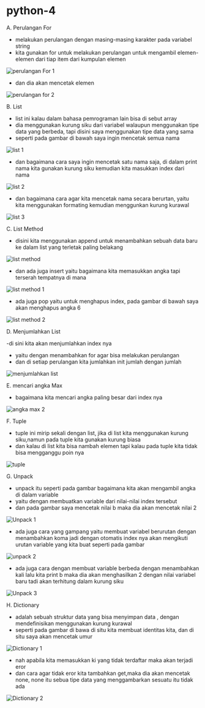 # python-4

A. Perulangan For

- melakukan perulangan dengan masing-masing karakter pada variabel string
- kita gunakan for untuk melakukan perulangan untuk mengambil elemen-elemen dari tiap item dari kumpulan elemen

![perulangan For 1](https://user-images.githubusercontent.com/93004934/140886403-3dcde0bc-0974-4075-87b5-68df18bc8305.png)

- dan dia akan mencetak elemen

![perulangan for 2](https://user-images.githubusercontent.com/93004934/140886530-d239bfde-009e-4300-b6e7-149a985536c5.png)

B. List

- list ini kalau dalam bahasa pemrograman lain bisa di sebut array
- dia menggunakan kurung siku dari variabel walaupun menggunakan tipe data yang berbeda, tapi disini saya menggunakan tipe data yang sama
- seperti pada gambar di bawah saya ingin mencetak semua nama

![list 1](https://user-images.githubusercontent.com/93004934/140886994-65588704-3d56-4e4a-b7ef-3d1cbddb6a7c.png)

- dan bagaimana cara saya ingin mencetak satu nama saja, di dalam print nama kita gunakan kurung siku kemudian kita masukkan index dari nama

![list 2](https://user-images.githubusercontent.com/93004934/140887120-cc2ce6a1-6b1d-4e7d-8a37-268b40c5e17a.png)

- dan bagaimana cara agar kita mencetak nama secara berurtan, yaitu kita menggunakan formating kemudian menggunkan kurung kurawal

![list 3](https://user-images.githubusercontent.com/93004934/140887369-34d5c017-04cb-4e61-95d1-ccb96abf1d84.png)

C. List Method

- disini kita menggunakan append untuk menambahkan sebuah data baru ke dalam list yang terletak paling belakang 

![list method ](https://user-images.githubusercontent.com/93004934/140887622-b6fa33ef-b715-4c87-92c3-14f76e4f0413.png)

- dan ada juga insert yaitu bagaimana kita memasukkan angka tapi terserah tempatnya di mana

![list method 1](https://user-images.githubusercontent.com/93004934/140887750-cae19138-4792-4769-899a-39a0ba8a9ceb.png)

- ada juga pop yaitu untuk menghapus index, pada gambar di bawah saya akan menghapus angka 6

![list method 2](https://user-images.githubusercontent.com/93004934/140888130-250c16fe-18ea-4d0d-938f-99962f71b8b1.png)

D. Menjumlahkan List

-di sini kita akan menjumlahkan index nya
- yaitu dengan menambahkan for agar bisa melakukan perulangan
- dan di setiap perulangan kita jumlahkan init jumlah dengan jumlah

![menjumlahkan list](https://user-images.githubusercontent.com/93004934/140888536-1a2775a9-6e9f-437f-9cbc-4a7e738900f2.png)

E. mencari angka Max

- bagaimana kita mencari angka paling besar dari index nya

![angka max 2](https://user-images.githubusercontent.com/93004934/140889075-9e6d0b1f-3e6d-428a-8873-4bafe46f885c.png)

F. Tuple

- tuple ini mirip sekali dengan list, jika di list kita menggunakan kurung siku,namun pada tuple kita gunakan kurung biasa
- dan kalau di list kita bisa nambah elemen tapi kalau pada tuple kita tidak bisa mengganggu poin nya

![tuple](https://user-images.githubusercontent.com/93004934/140889347-ac92978d-7bd1-448e-bbf1-c253e74e4913.png)

G. Unpack

- unpack itu seperti pada gambar bagaimana kita akan mengambil angka di dalam variable
- yaitu dengan membuatkan variable dari nilai-nilai index tersebut
- dan pada gambar saya mencetak nilai b maka dia akan mencetak nilai 2

![Unpack 1](https://user-images.githubusercontent.com/93004934/140889709-86566077-c617-428a-bdb3-a8df7730d971.png)

- ada juga cara yang gampang yaitu membuat variabel berurutan dengan menambahkan koma jadi dengan otomatis index nya akan mengikuti urutan variable yang kita buat seperti pada gambar

![unpack 2](https://user-images.githubusercontent.com/93004934/140890215-710c072c-ce77-4233-9d3a-474e571a9fa6.png)

- ada juga cara dengan membuat variable berbeda dengan menambahkan kali lalu kita print b maka dia akan menghasilkan 2 dengan nilai variabel baru tadi akan terhitung dalam kurung siku

![Unpack 3](https://user-images.githubusercontent.com/93004934/140890579-e1ec450c-99aa-4ed1-9c1f-6f767b950e81.png)

H. Dictionary

- adalah sebuah struktur data yang bisa menyimpan data , dengan mendefinisikan menggunakan kurung kurawal
- seperti pada gambar di bawa di situ kita membuat identitas kita, dan di situ saya akan mencetak umur

![Dictionary 1](https://user-images.githubusercontent.com/93004934/140891212-ab708ae8-ef07-482a-a206-09eb78e1372f.png)

- nah apabila kita memasukkan ki yang tidak terdaftar maka akan terjadi eror 
- dan cara agar tidak eror kita tambahkan get,maka dia akan mencetak none, none itu sebua tipe data yang menggambarkan sesuatu itu tidak ada

![Dictionary 2](https://user-images.githubusercontent.com/93004934/140891506-e6c88db0-3103-4c0c-8e11-e3792f4fc19e.png)
















